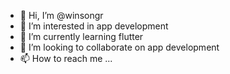 - 👋 Hi, I’m @winsongr
- 👀 I’m interested in app development
- 🌱 I’m currently learning flutter
- 💞️ I’m looking to collaborate on app development
- 📫 How to reach me ...

<!---
winsongr/winsongr is a ✨ special ✨ repository because its `README.md` (this file) appears on your GitHub profile.
You can click the Preview link to take a look at your changes.
--->
